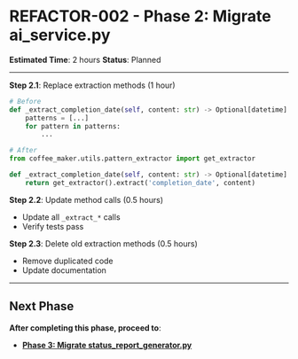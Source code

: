 # REFACTOR-002 - Phase 2: Migrate ai_service.py

**Estimated Time**: 2 hours
**Status**: Planned

---

**Step 2.1**: Replace extraction methods (1 hour)
```python
# Before
def _extract_completion_date(self, content: str) -> Optional[datetime]:
    patterns = [...]
    for pattern in patterns:
        ...

# After
from coffee_maker.utils.pattern_extractor import get_extractor

def _extract_completion_date(self, content: str) -> Optional[datetime]:
    return get_extractor().extract('completion_date', content)
```

**Step 2.2**: Update method calls (0.5 hours)
- Update all `_extract_*` calls
- Verify tests pass

**Step 2.3**: Delete old extraction methods (0.5 hours)
- Remove duplicated code
- Update documentation

---

## Next Phase

**After completing this phase, proceed to**:
- **[Phase 3: Migrate status_report_generator.py](phase3-migrate-status_report_generatorpy.md)**
